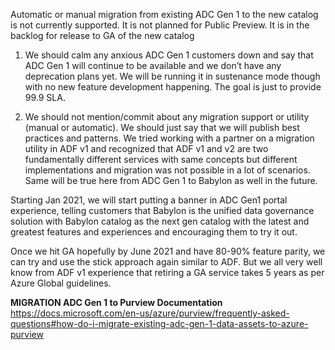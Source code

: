 Automatic or manual migration from existing ADC Gen 1 to the new catalog is not currently supported. It is not planned for Public Preview. It is in the backlog for release to GA of the new catalog

1)	We should calm any anxious ADC Gen 1 customers down and say that ADC Gen 1 will continue to be available and we don’t have any deprecation plans yet. We will be running it in sustenance mode though with no new feature development happening. The goal is just to provide 99.9 SLA.

2)	We should not mention/commit about any migration support or utility (manual or automatic). We should just say that we will publish best practices and patterns. We tried working with a partner on a migration utility in ADF v1 and recognized that ADF v1 and v2 are two fundamentally different services with same concepts but different implementations and migration was not possible in a lot of scenarios. Same will be true here from ADC Gen 1 to Babylon as well in the future.

Starting Jan 2021, we will start putting a banner in ADC Gen1 portal experience, telling customers that Babylon is the unified data governance solution with Babylon catalog as the next gen catalog with the latest and greatest features and experiences and encouraging them to try it out. 

Once we hit GA hopefully by June 2021 and have 80-90% feature parity, we can try and use the stick approach again similar to ADF. But we all very well know from ADF v1 experience that retiring a GA service takes 5 years as per Azure Global guidelines. 

**MIGRATION ADC Gen 1 to Purview Documentation**
https://docs.microsoft.com/en-us/azure/purview/frequently-asked-questions#how-do-i-migrate-existing-adc-gen-1-data-assets-to-azure-purview
